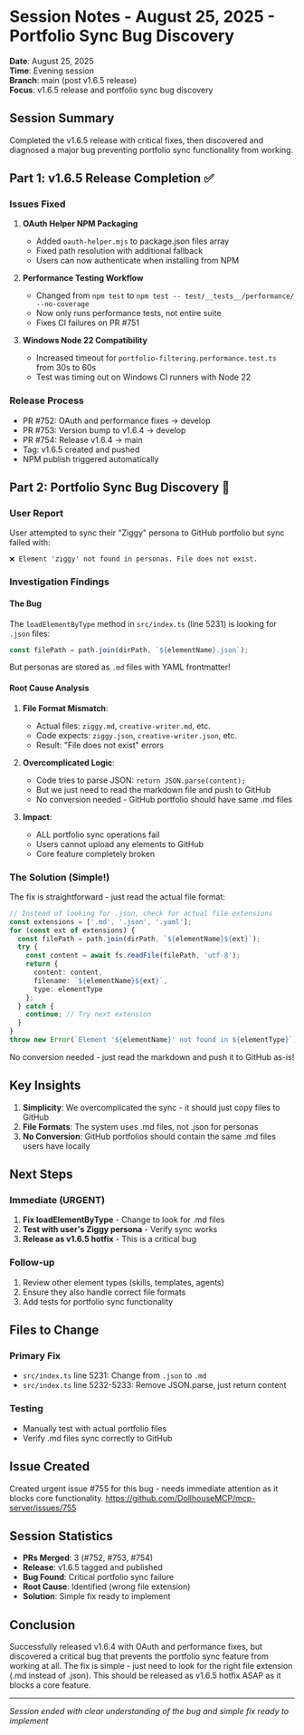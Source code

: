 # Session Notes - August 25, 2025 - Portfolio Sync Bug Discovery

**Date**: August 25, 2025  
**Time**: Evening session  
**Branch**: main (post v1.6.5 release)  
**Focus**: v1.6.5 release and portfolio sync bug discovery  

## Session Summary

Completed the v1.6.5 release with critical fixes, then discovered and diagnosed a major bug preventing portfolio sync functionality from working.

## Part 1: v1.6.5 Release Completion ✅

### Issues Fixed
1. **OAuth Helper NPM Packaging** 
   - Added `oauth-helper.mjs` to package.json files array
   - Fixed path resolution with additional fallback
   - Users can now authenticate when installing from NPM

2. **Performance Testing Workflow**
   - Changed from `npm test` to `npm test -- test/__tests__/performance/ --no-coverage`
   - Now only runs performance tests, not entire suite
   - Fixes CI failures on PR #751

3. **Windows Node 22 Compatibility**
   - Increased timeout for `portfolio-filtering.performance.test.ts` from 30s to 60s
   - Test was timing out on Windows CI runners with Node 22

### Release Process
- PR #752: OAuth and performance fixes → develop
- PR #753: Version bump to v1.6.4 → develop  
- PR #754: Release v1.6.4 → main
- Tag: v1.6.5 created and pushed
- NPM publish triggered automatically

## Part 2: Portfolio Sync Bug Discovery 🐛

### User Report
User attempted to sync their "Ziggy" persona to GitHub portfolio but sync failed with:
```
❌ Element 'ziggy' not found in personas. File does not exist.
```

### Investigation Findings

#### The Bug
The `loadElementByType` method in `src/index.ts` (line 5231) is looking for `.json` files:
```typescript
const filePath = path.join(dirPath, `${elementName}.json`);
```

But personas are stored as `.md` files with YAML frontmatter!

#### Root Cause Analysis
1. **File Format Mismatch**:
   - Actual files: `ziggy.md`, `creative-writer.md`, etc.
   - Code expects: `ziggy.json`, `creative-writer.json`, etc.
   - Result: "File does not exist" errors

2. **Overcomplicated Logic**:
   - Code tries to parse JSON: `return JSON.parse(content);`
   - But we just need to read the markdown file and push to GitHub
   - No conversion needed - GitHub portfolio should have same .md files

3. **Impact**:
   - ALL portfolio sync operations fail
   - Users cannot upload any elements to GitHub
   - Core feature completely broken

### The Solution (Simple!)

The fix is straightforward - just read the actual file format:

```typescript
// Instead of looking for .json, check for actual file extensions
const extensions = ['.md', '.json', '.yaml'];
for (const ext of extensions) {
  const filePath = path.join(dirPath, `${elementName}${ext}`);
  try {
    const content = await fs.readFile(filePath, 'utf-8');
    return {
      content: content,
      filename: `${elementName}${ext}`,
      type: elementType
    };
  } catch {
    continue; // Try next extension
  }
}
throw new Error(`Element '${elementName}' not found in ${elementType}`);
```

No conversion needed - just read the markdown and push it to GitHub as-is!

## Key Insights

1. **Simplicity**: We overcomplicated the sync - it should just copy files to GitHub
2. **File Formats**: The system uses .md files, not .json for personas
3. **No Conversion**: GitHub portfolios should contain the same .md files users have locally

## Next Steps

### Immediate (URGENT)
1. **Fix loadElementByType** - Change to look for .md files
2. **Test with user's Ziggy persona** - Verify sync works
3. **Release as v1.6.5 hotfix** - This is a critical bug

### Follow-up
1. Review other element types (skills, templates, agents)
2. Ensure they also handle correct file formats
3. Add tests for portfolio sync functionality

## Files to Change

### Primary Fix
- `src/index.ts` line 5231: Change from `.json` to `.md`
- `src/index.ts` line 5232-5233: Remove JSON.parse, just return content

### Testing
- Manually test with actual portfolio files
- Verify .md files sync correctly to GitHub

## Issue Created
Created urgent issue #755 for this bug - needs immediate attention as it blocks core functionality.
https://github.com/DollhouseMCP/mcp-server/issues/755

## Session Statistics
- **PRs Merged**: 3 (#752, #753, #754)
- **Release**: v1.6.5 tagged and published
- **Bug Found**: Critical portfolio sync failure
- **Root Cause**: Identified (wrong file extension)
- **Solution**: Simple fix ready to implement

## Conclusion

Successfully released v1.6.4 with OAuth and performance fixes, but discovered a critical bug that prevents the portfolio sync feature from working at all. The fix is simple - just need to look for the right file extension (.md instead of .json). This should be released as v1.6.5 hotfix ASAP as it blocks a core feature.

---

*Session ended with clear understanding of the bug and simple fix ready to implement*